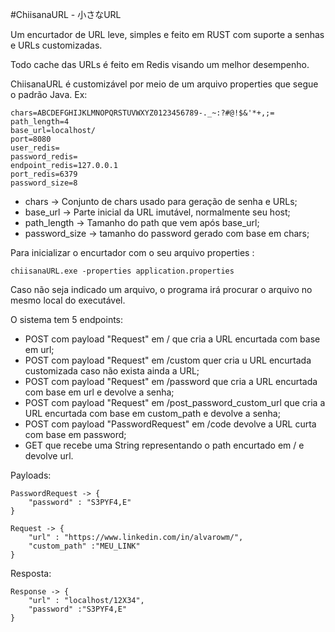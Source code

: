 #ChiisanaURL - 小さなURL

Um encurtador de URL leve, simples e feito em RUST com suporte a senhas e URLs customizadas.

Todo cache das URLs é feito em Redis visando um melhor desempenho.

ChiisanaURL é customizável por meio de um arquivo properties que segue o padrão Java. Ex:


```
chars=ABCDEFGHIJKLMNOPQRSTUVWXYZ0123456789-._~:?#@!$&'*+,;=
path_length=4
base_url=localhost/
port=8080
user_redis=
password_redis=
endpoint_redis=127.0.0.1
port_redis=6379
password_size=8
```

* chars -> Conjunto de chars usado para geração de senha e URLs;
* base_url -> Parte inicial da URL imutável, normalmente seu host;
* path_length -> Tamanho do path que vem após base_url;
* password_size -> tamanho do password gerado com base em chars;

Para inicializar o encurtador com o seu arquivo properties :
```
chiisanaURL.exe -properties application.properties
```

Caso não seja indicado um arquivo, o programa irá procurar o arquivo no mesmo local do executável.

O sistema tem 5 endpoints:

* POST com payload "Request" em / que cria a URL encurtada com base em url;
* POST com payload "Request" em /custom quer cria u URL encurtada customizada caso não exista ainda a URL;
* POST com payload "Request" em /password que cria a URL encurtada com base em url e devolve a senha;
* POST com payload "Request" em /post_password_custom_url que cria a URL encurtada com base em custom_path e devolve a senha;
* POST com payload "PasswordRequest" em /code devolve a URL curta com base em password;
* GET que recebe uma String representando o path encurtado em / e devolve url.

Payloads:

```
PasswordRequest -> {
    "password" : "S3PYF4,E"
}

Request -> {
    "url" : "https://www.linkedin.com/in/alvarowm/",
    "custom_path" :"MEU_LINK"
}
```

Resposta:
```
Response -> {
    "url" : "localhost/12X34",
    "password" :"S3PYF4,E"
}
```







